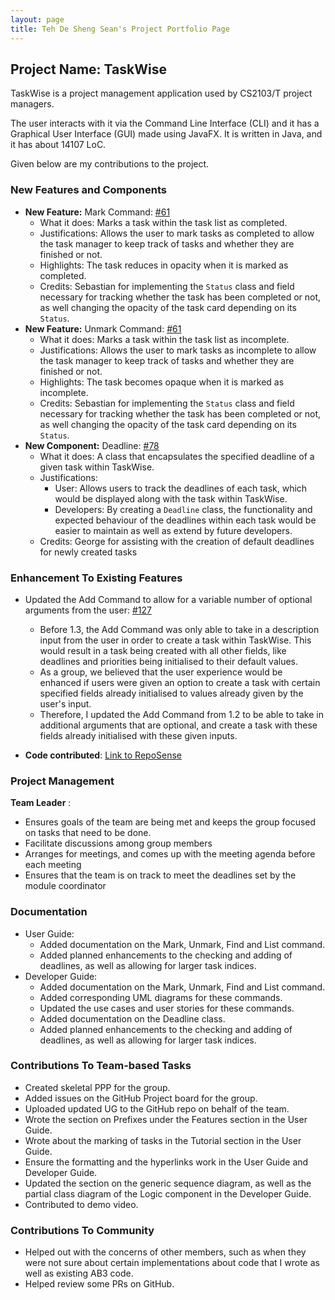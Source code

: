 ```yaml
---
layout: page
title: Teh De Sheng Sean's Project Portfolio Page
---
```


## Project Name: TaskWise

TaskWise is a project management application used by CS2103/T project managers.

The user interacts with it via the Command Line Interface (CLI) and it has a Graphical User
Interface (GUI) made using JavaFX. It is written in Java, and it has about 14107 LoC.

Given below are my contributions to the project.

### New Features and Components

* **New Feature:** Mark Command: [#61](https://github.com/AY2324S1-CS2103T-T17-1/tp/pull/61)
    * What it does: Marks a task within the task list as completed.
    * Justifications: Allows the user to mark tasks as completed to allow the task manager to keep track of
      tasks and whether they are finished or not.
    * Highlights: The task reduces in opacity when it is marked as completed.
    * Credits: Sebastian for implementing the `Status` class and field necessary for tracking whether the
      task has been completed or not, as well changing the opacity of the task card depending on its `Status`.
* **New Feature:** Unmark Command: [#61](https://github.com/AY2324S1-CS2103T-T17-1/tp/pull/61)
    * What it does: Marks a task within the task list as incomplete.
    * Justifications: Allows the user to mark tasks as incomplete to allow the task manager to keep track of
      tasks and whether they are finished or not.
    * Highlights: The task becomes opaque when it is marked as incomplete.
    * Credits: Sebastian for implementing the `Status` class and field necessary for tracking whether the
      task has been completed or not, as well changing the opacity of the task card depending on its `Status`.
* **New Component:** Deadline: [#78](https://github.com/AY2324S1-CS2103T-T17-1/tp/pull/78)
    * What it does: A class that encapsulates the specified deadline of a given task within TaskWise.
    * Justifications:
        * User: Allows users to track the deadlines of each task, which would be displayed along with the task within TaskWise.
        * Developers: By creating a `Deadline` class, the functionality and expected behaviour of the deadlines within each task would be easier to maintain as well as extend by future developers.
    * Credits: George for assisting with the creation of default deadlines for newly created tasks

### Enhancement To Existing Features
* Updated the Add Command to allow for a variable number of optional arguments from the user: [#127](https://github.com/AY2324S1-CS2103T-T17-1/tp/pull/127)
  * Before 1.3, the Add Command was only able to take in a description input from the user in order to create a task within TaskWise. This would result in a task being created with all other fields, like deadlines and priorities being initialised to their default values.
  * As a group, we believed that the user experience would be enhanced if users were given an option to create a task with certain specified fields already initialised to values already given by the user's input.
  * Therefore, I updated the Add Command from 1.2 to be able to take in additional arguments that are optional, and create a task with these fields already initialised with these given inputs.


* **Code contributed**: [Link to RepoSense](https://nus-cs2103-ay2324s1.github.io/tp-dashboard/?search=&sort=groupTitle&sortWithin=title&timeframe=commit&mergegroup=&groupSelect=groupByRepos&breakdown=true&checkedFileTypes=docs~functional-code~test-code&since=2023-09-22&tabOpen=true&tabType=authorship&tabAuthor=seantehds&tabRepo=AY2324S1-CS2103T-T17-1%2Ftp%5Bmaster%5D&authorshipIsMergeGroup=false&authorshipFileTypes=docs~functional-code~test-code&authorshipIsBinaryFileTypeChecked=false&authorshipIsIgnoredFilesChecked=false)

### Project Management

**Team Leader** :
  * Ensures goals of the team are being met and keeps the group focused on tasks that need to be done.
  * Facilitate discussions among group members
  * Arranges for meetings, and comes up with the meeting agenda before each meeting
  * Ensures that the team is on track to meet the deadlines set by the module coordinator

### Documentation

* User Guide:
  * Added documentation on the Mark, Unmark, Find and List command.
  * Added planned enhancements to the checking and adding of deadlines, as well as allowing for larger task indices.
* Developer Guide:
  * Added documentation on the Mark, Unmark, Find and List command.
  * Added corresponding UML diagrams for these commands. 
  * Updated the use cases and user stories for these commands.
  * Added documentation on the Deadline class.
  * Added planned enhancements to the checking and adding of deadlines, as well as allowing for larger task indices.

### Contributions To Team-based Tasks

* Created skeletal PPP for the group.
* Added issues on the GitHub Project board for the group.
* Uploaded updated UG to the GitHub repo on behalf of the team.
* Wrote the section on Prefixes under the Features section in the User Guide.
* Wrote about the marking of tasks in the Tutorial section in the User Guide.
* Ensure the formatting and the hyperlinks work in the User Guide and Developer Guide.
* Updated the section on the generic sequence diagram, as well as the partial class diagram of the Logic component in the Developer Guide.
* Contributed to demo video.

### Contributions To Community

* Helped out with the concerns of other members, such as when they were not sure about certain implementations about code that I wrote as well as existing AB3 code.
* Helped review some PRs on GitHub.
